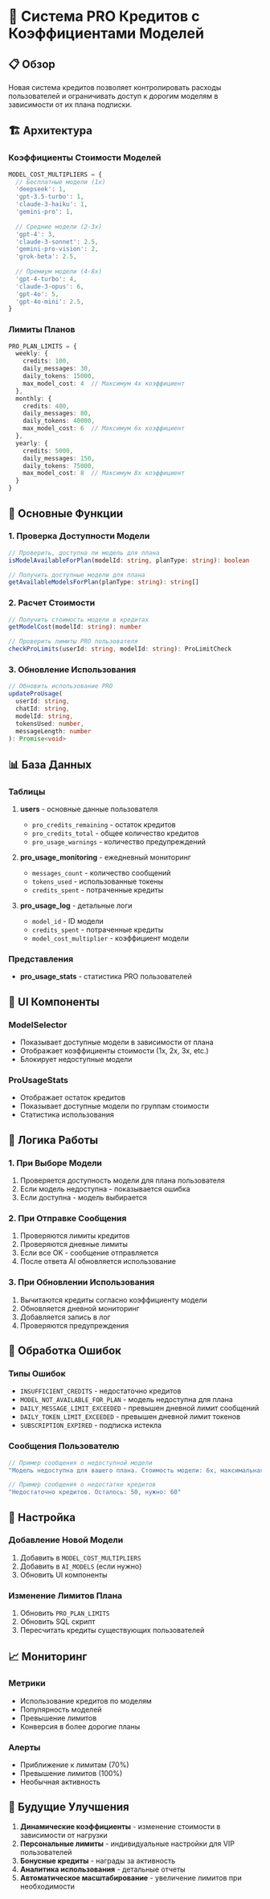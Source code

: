 # 🎯 Система PRO Кредитов с Коэффициентами Моделей

## 📋 Обзор

Новая система кредитов позволяет контролировать расходы пользователей и ограничивать доступ к дорогим моделям в зависимости от их плана подписки.

## 🏗️ Архитектура

### Коэффициенты Стоимости Моделей

```typescript
MODEL_COST_MULTIPLIERS = {
  // Бесплатные модели (1x)
  'deepseek': 1,
  'gpt-3.5-turbo': 1,
  'claude-3-haiku': 1,
  'gemini-pro': 1,
  
  // Средние модели (2-3x)
  'gpt-4': 3,
  'claude-3-sonnet': 2.5,
  'gemini-pro-vision': 2,
  'grok-beta': 2.5,
  
  // Премиум модели (4-8x)
  'gpt-4-turbo': 4,
  'claude-3-opus': 6,
  'gpt-4o': 5,
  'gpt-4o-mini': 2.5,
}
```

### Лимиты Планов

```typescript
PRO_PLAN_LIMITS = {
  weekly: {
    credits: 100,
    daily_messages: 30,
    daily_tokens: 15000,
    max_model_cost: 4  // Максимум 4x коэффициент
  },
  monthly: {
    credits: 400,
    daily_messages: 80,
    daily_tokens: 40000,
    max_model_cost: 6  // Максимум 6x коэффициент
  },
  yearly: {
    credits: 5000,
    daily_messages: 150,
    daily_tokens: 75000,
    max_model_cost: 8  // Максимум 8x коэффициент
  }
}
```

## 🔧 Основные Функции

### 1. Проверка Доступности Модели

```typescript
// Проверить, доступна ли модель для плана
isModelAvailableForPlan(modelId: string, planType: string): boolean

// Получить доступные модели для плана
getAvailableModelsForPlan(planType: string): string[]
```

### 2. Расчет Стоимости

```typescript
// Получить стоимость модели в кредитах
getModelCost(modelId: string): number

// Проверить лимиты PRO пользователя
checkProLimits(userId: string, modelId: string): ProLimitCheck
```

### 3. Обновление Использования

```typescript
// Обновить использование PRO
updateProUsage(
  userId: string, 
  chatId: string, 
  modelId: string, 
  tokensUsed: number, 
  messageLength: number
): Promise<void>
```

## 📊 База Данных

### Таблицы

1. **users** - основные данные пользователя
   - `pro_credits_remaining` - остаток кредитов
   - `pro_credits_total` - общее количество кредитов
   - `pro_usage_warnings` - количество предупреждений

2. **pro_usage_monitoring** - ежедневный мониторинг
   - `messages_count` - количество сообщений
   - `tokens_used` - использованные токены
   - `credits_spent` - потраченные кредиты

3. **pro_usage_log** - детальные логи
   - `model_id` - ID модели
   - `credits_spent` - потраченные кредиты
   - `model_cost_multiplier` - коэффициент модели

### Представления

- **pro_usage_stats** - статистика PRO пользователей

## 🎨 UI Компоненты

### ModelSelector

- Показывает доступные модели в зависимости от плана
- Отображает коэффициенты стоимости (1x, 2x, 3x, etc.)
- Блокирует недоступные модели

### ProUsageStats

- Отображает остаток кредитов
- Показывает доступные модели по группам стоимости
- Статистика использования

## 🔄 Логика Работы

### 1. При Выборе Модели

1. Проверяется доступность модели для плана пользователя
2. Если модель недоступна - показывается ошибка
3. Если доступна - модель выбирается

### 2. При Отправке Сообщения

1. Проверяются лимиты кредитов
2. Проверяются дневные лимиты
3. Если все OK - сообщение отправляется
4. После ответа AI обновляется использование

### 3. При Обновлении Использования

1. Вычитаются кредиты согласно коэффициенту модели
2. Обновляется дневной мониторинг
3. Добавляется запись в лог
4. Проверяются предупреждения

## 🚨 Обработка Ошибок

### Типы Ошибок

- `INSUFFICIENT_CREDITS` - недостаточно кредитов
- `MODEL_NOT_AVAILABLE_FOR_PLAN` - модель недоступна для плана
- `DAILY_MESSAGE_LIMIT_EXCEEDED` - превышен дневной лимит сообщений
- `DAILY_TOKEN_LIMIT_EXCEEDED` - превышен дневной лимит токенов
- `SUBSCRIPTION_EXPIRED` - подписка истекла

### Сообщения Пользователю

```typescript
// Пример сообщения о недоступной модели
"Модель недоступна для вашего плана. Стоимость модели: 6x, максимальная для плана: 4x. Обновите план для доступа к этой модели."

// Пример сообщения о недостатке кредитов
"Недостаточно кредитов. Осталось: 50, нужно: 60"
```

## 🔧 Настройка

### Добавление Новой Модели

1. Добавить в `MODEL_COST_MULTIPLIERS`
2. Добавить в `AI_MODELS` (если нужно)
3. Обновить UI компоненты

### Изменение Лимитов Плана

1. Обновить `PRO_PLAN_LIMITS`
2. Обновить SQL скрипт
3. Пересчитать кредиты существующих пользователей

## 📈 Мониторинг

### Метрики

- Использование кредитов по моделям
- Популярность моделей
- Превышение лимитов
- Конверсия в более дорогие планы

### Алерты

- Приближение к лимитам (70%)
- Превышение лимитов (100%)
- Необычная активность

## 🔮 Будущие Улучшения

1. **Динамические коэффициенты** - изменение стоимости в зависимости от нагрузки
2. **Персональные лимиты** - индивидуальные настройки для VIP пользователей
3. **Бонусные кредиты** - награды за активность
4. **Аналитика использования** - детальные отчеты
5. **Автоматическое масштабирование** - увеличение лимитов при необходимости
